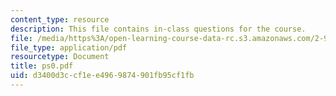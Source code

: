 ```yaml
---
content_type: resource
description: This file contains in-class questions for the course.
file: /media/https%3A/open-learning-course-data-rc.s3.amazonaws.com/2-993j-introduction-to-numerical-analysis-for-engineering-13-002j-spring-2005/d3400d3ccf1ee4969874901fb95cf1fb_ps0.pdf
file_type: application/pdf
resourcetype: Document
title: ps0.pdf
uid: d3400d3c-cf1e-e496-9874-901fb95cf1fb
---
```

